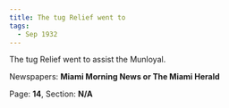 ```yaml
---  
title: The tug Relief went to  
tags:  
  - Sep 1932  
---  
```

  
The tug Relief went to assist the Munloyal.  
  
Newspapers: **Miami Morning News or The Miami Herald**  
  
Page: **14**, Section: **N/A** 
